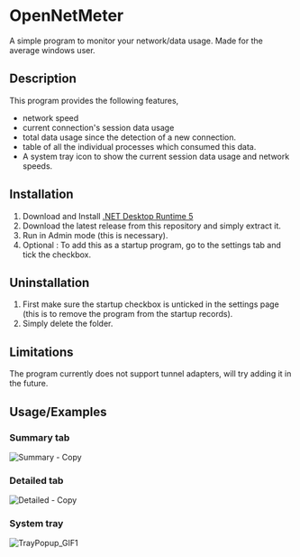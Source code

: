 
# OpenNetMeter

A simple program to monitor your network/data usage. Made for the average windows user.

## Description

This program provides the following features,

- network speed
- current connection's session data usage 
- total data usage since the detection of a new connection.
- table of all the individual processes which consumed this data.
- A system tray icon to show the current session data usage and network speeds.

## Installation

1. Download and Install [.NET Desktop Runtime 5](https://dotnet.microsoft.com/en-us/download/dotnet/5.0)
2. Download the latest release from this repository and simply extract it.
3. Run in Admin mode (this is necessary).
4. Optional : To add this as a startup program, go to the settings tab and tick the checkbox.

## Uninstallation

1. First make sure the startup checkbox is unticked in the settings page (this is to remove the program from the startup records).
2. Simply delete the folder.

## Limitations

The program currently does not support tunnel adapters, will try adding it in the future.
    
## Usage/Examples

### Summary tab

![Summary - Copy](https://user-images.githubusercontent.com/27722888/151661081-e8bb7411-eba3-4078-9ac2-47075f45b880.png)

### Detailed tab

![Detailed - Copy](https://user-images.githubusercontent.com/27722888/151661086-44ead811-858e-4db6-af9d-dd1ad1dd5d4b.png)


### System tray

![TrayPopup_GIF1](https://user-images.githubusercontent.com/27722888/151661088-71349a72-f687-48be-ad33-805f7bf6771d.gif)

